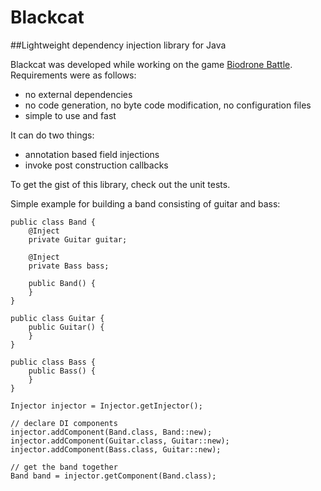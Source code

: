 # Blackcat
##Lightweight dependency injection library for Java

Blackcat was developed while working on the game [Biodrone Battle](http://www.biodronebattle.com).
Requirements were as follows:
* no external dependencies
* no code generation, no byte code modification, no configuration files
* simple to use and fast

It can do two things:
* annotation based field injections
* invoke post construction callbacks

To get the gist of this library, check out the unit tests.

Simple example for building a band consisting of guitar and bass:
```
public class Band {
	@Inject
	private Guitar guitar;

	@Inject
	private Bass bass;

	public Band() {
	}
}

public class Guitar {
	public Guitar() {
	}
}

public class Bass {
	public Bass() {
	}
}
```
```
Injector injector = Injector.getInjector();

// declare DI components
injector.addComponent(Band.class, Band::new);
injector.addComponent(Guitar.class, Guitar::new);
injector.addComponent(Bass.class, Guitar::new);

// get the band together
Band band = injector.getComponent(Band.class);
```
